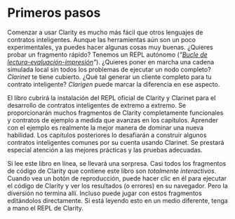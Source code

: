 # Primeros pasos

Comenzar a usar Clarity es mucho más fácil que otros lenguajes de contratos inteligentes. Aunque las herramientas aún son un poco experimentales, ya puedes hacer algunas cosas muy buenas. ¿Quieres probar un fragmento rápido? Tenemos un REPL autónomo
(_"[Bucle de lectura-evaluación-impresión](https://es.wikipedia.org/wiki/REPL)"_).
¿Quieres poner en marcha una cadena simulada local sin todos los problemas de ejecutar un nodo
completo? _Clarinet_ te tiene cubierto. ¿Qué tal generar un cliente
completo para tu contrato inteligente? _Clarigen_ puede marcar la diferencia en ese aspecto.

El libro cubrirá la instalación del REPL oficial de Clarity y Clarinet para el desarrollo de contratos inteligentes de extremo a extremo. Se proporcionarán muchos fragmentos de Clarity completamente funcionales y contratos de
ejemplo a medida que avanzas en los capítulos. Aprender con el ejemplo es realmente la mejor manera de dominar una nueva habilidad. Los capítulos posteriores
lo desafiarán a construir algunos contratos inteligentes comunes por su cuenta usando Clarinet.
Se prestará especial atención a las mejores prácticas y las pruebas adecuadas.

Si lee este libro en línea, se llevará una sorpresa. Casi todos los fragmentos de código de Clarity
que contiene este libro son _totalmente interactivos_. Cuando vea un botón de reproducción, puede hacer clic en él para ejecutar el código de Clarity y ver los resultados
(o errores) en su navegador. Pero la diversión no termina allí. Incluso puede
jugar con estos fragmentos editándolos directamente. Si está leyendo
esto en un medio diferente, tenga a mano el REPL de Clarity.
